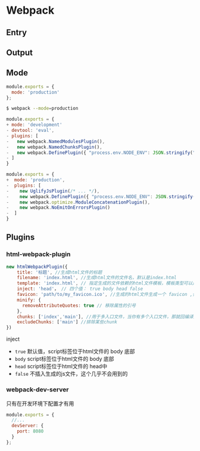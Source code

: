 # Webpack

## Entry
## Output

## Mode

``` js
module.exports = {
  mode: 'production'
};
```
``` bash
$ webpack --mode=production
```

``` js
module.exports = {
+ mode: 'development'
- devtool: 'eval',
- plugins: [
-   new webpack.NamedModulesPlugin(),
-   new webpack.NamedChunksPlugin(),
-   new webpack.DefinePlugin({ "process.env.NODE_ENV": JSON.stringify("development") }),
- ]
}
```

```js
module.exports = {
+  mode: 'production',
-  plugins: [
-    new UglifyJsPlugin(/* ... */),
-    new webpack.DefinePlugin({ "process.env.NODE_ENV": JSON.stringify("production") }),
-    new webpack.optimize.ModuleConcatenationPlugin(),
-    new webpack.NoEmitOnErrorsPlugin()
-  ]
}
```

## Plugins

### html-webpack-plugin

``` js
new htmlWebpackPlugin({
	title: '标题', //生成html文件的标题
    filename: 'index.html', //生成html文件的文件名，默认是index.html
    template: 'index.html', // 指定生成的文件依赖的html文件模板，模板类型可以是html、jade、ejs等
    inject: 'head'， // 四个值： true body head false
    favicon: 'path/to/my_favicon.ico', //生成的html文件生成一个 favicon ,值是一个路径
    minify: {
      removeAttributeQuotes: true // 移除属性的引号
    },
    chunks: ['index','main'], //用于多入口文件，当你有多个入口文件，那就回编译后生成多个打包后的文件，那么chunks 就能选择你要使用那些js文件
    excludeChunks: ['main'] //排除某些chunk
})
```
inject
- `true` 默认值，script标签位于html文件的 body 底部
- `body` script标签位于html文件的 body 底部
- `head` script标签位于html文件的 head中
- `false` 不插入生成的js文件，这个几乎不会用到的

### webpack-dev-server

只有在开发环境下配置才有用

``` js
module.exports = {
  //...
  devServer: {
    port: 8080
  }
};
```
